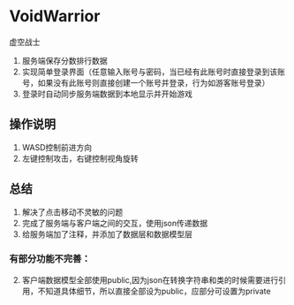# VoidWarrior
虚空战士
1. 服务端保存分数排行数据
2. 实现简单登录界面（任意输入账号与密码，当已经有此账号时直接登录到该账号，如果没有此账号则直接创建一个账号并登录，行为如游客账号登录）
3. 登录时自动同步服务端数据到本地显示并开始游戏

## 操作说明
1. WASD控制前进方向
2. 左键控制攻击，右键控制视角旋转
## 总结
1. 解决了点击移动不灵敏的问题
2. 完成了服务端与客户端之间的交互，使用json传递数据
3. 给服务端加了注释，并添加了数据层和数据模型层
### 有部分功能不完善：
2. 客户端数据模型全部使用public,因为json在转换字符串和类的时候需要进行引用，不知道具体细节，所以直接全部设为public，应部分可设置为private
